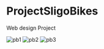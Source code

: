 # ProjectSligoBikes
Web design Project


![pb1](https://github.com/EmmetOneT/ProjectSligoBikes/assets/78142923/1d62eb0c-be01-4d87-b2a5-64fd888db873)
![pb2](https://github.com/EmmetOneT/ProjectSligoBikes/assets/78142923/9f9ad325-9f22-4ff2-8a33-00407f06df35)
![pb3](https://github.com/EmmetOneT/ProjectSligoBikes/assets/78142923/dd0dae23-90bd-4afd-9d4e-784760b6547c)
